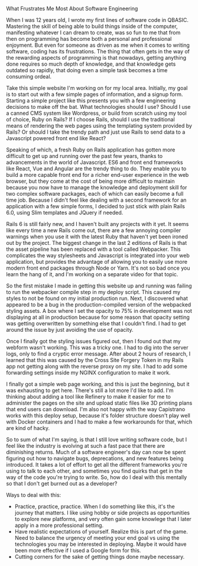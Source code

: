 What Frustrates Me Most About Software Engineering

When I was 12 years old, I wrote my first lines of software code in QBASIC. Mastering the skill of being able to build things inside of the computer, manifesting whatever I can dream to create, was so fun to me that from then on programming has become both a personal and professional enjoyment. But even for someone as driven as me when it comes to writing software, coding has its frustrations. The thing that often gets in the way of the rewarding aspects of programming is that nowadays, getting anything done requires so much depth of knowledge, and that knowledge gets outdated so rapidly, that doing even a simple task becomes a time consuming ordeal.

Take this simple website I'm working on for my local area. Initially, my goal is to start out with a few simple pages of information, and a signup form. Starting a simple project like this presents you with a few engineering decisions to make off the bat. What technologies should I use? Should I use a canned CMS system like Wordpress, or build from scratch using my tool of choice, Ruby on Rails? If I choose Rails, should I use the traditional means of rendering the web pages using the templating system provided by Rails? Or should I take the trendy path and just use Rails to send data to a Javascript powered front end like React?

Speaking of which, a fresh Ruby on Rails application has gotten more difficult to get up and running over the past few years, thanks to advancements in the world of Javascript. ES6 and front end frameworks like React, Vue and Angular are the trendy thing to do. They enable you to build a more capable front end for a richer end-user experience in the web browser, but they come at the cost of being more difficult to maintain because you now have to manage the knowledge and deployment skill for two complex software packages, each of which can easily become a full time job. Because I didn't feel like dealing with a second framework for an application with a few simple forms, I decided to just stick with plain Rails 6.0, using Slim templates and JQuery if needed.

Rails 6 is still fairly new, and I haven't built any projects with it yet. It seems like every time a new Rails come out, there are a few annoying compiler warnings when you use it with the latest Ruby that haven't yet been ironed out by the project. The biggest change in the last 2 editions of Rails is that the asset pipeline has been replaced with a tool called Webpacker. This complicates the way stylesheets and Javascript is integrated into your web application, but provides the advantage of allowing you to easily use more modern front end packages through Node or Yarn. It's not so bad once you learn the hang of it, and I'm working on a separate video for that topic.

So the first mistake I made in getting this website up and running was failing to run the webpacker compile step in my deploy script. This caused my styles to not be found on my initial production run. Next, I discovered what appeared to be a bug in the production-compiled version of the webpacked styling assets. A box where I set the opacity to 75% in development was not displaying at all in production because for some reason that opacity setting was getting overwritten by something else that I couldn't find. I had to get around the issue by just avoiding the use of opacity.

Once I finally got the styling issues figured out, then I found out that my webform wasn't working. This was a tricky one. I had to dig into the server logs, only to find a cryptic error message. After about 2 hours of research, I learned that this was caused by the Cross Site Forgery Token in my Rails app not getting along with the reverse proxy on my site. I had to add some forwarding settings inside my NGINX configuration to make it work. 

I finally got a simple web page working, and this is just the beginning, but it was exhausting to get here. There's still a lot more I'd like to add. I'm thinking about adding a tool like Refinery to make it easier for me to administer the pages on the site and upload static files like 3D printing plans that end users can download. I'm also not happy with the way Capistrano works with this deploy setup, because it's folder structure doesn't play well with Docker containers and I had to make a few workarounds for that, which are kind of hacky.

So to sum of what I'm saying, is that I still love writing software code, but I feel like the industry is evolving at such a fast pace that there are diminishing returns. Much of a software engineer's day can now be spent figuring out how to navigate bugs, deprecations, and new features being introduced. It takes a lot of effort to get all the different frameworks you're using to talk to each other, and sometimes you find quirks that get in the way of the code you're trying to write. So, how do I deal with this mentally so that I don't get burned out as a developer?


Ways to deal with this:
* Practice, practice, practice. When I do something like this, it's the journey that matters. I like using hobby or side projects as opportunities to explore new platforms, and very often gain some knowlege that I later apply in a more professional setting.
* Have realistic expectations of yourself. Realize this is part of the game. Need to balance the urgency of meeting your end goal vs using the technologies you may be interested in deploying. Maybe it would have been more effective if I used a Google form for this. 
* Cutting corners for the sake of getting things done maybe necessary.
